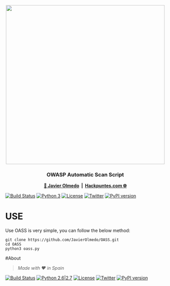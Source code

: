 <p align="center">
    <a href="https://hackpuntes.com">
        <img src="https://www.owasp.org/images/5/5e/OWASP_Poland_logo.png" width="500">
    </a>
    <h3 align="center">OWASP Automatic Scan Script</h3>
    <p align="center"></p>
</p>
<p align="center">
    <b>
        <a href="https://twitter.com/jjavierolmedo">🔗 Javier Olmedo</a>
        &nbsp;|&nbsp;
        <a href="https://hackpuntes.com">Hackpuntes.com 🌐</a>
  </b>  
</p>

[![Build Status](https://img.shields.io/badge/build-MIT-red.svg)]() [![Python 3](https://img.shields.io/badge/python-3.3.5|3.7.0-blue.svg)](https://www.python.org/) [![License](https://img.shields.io/badge/license-MIT-blue.svg)](https://raw.githubusercontent.com/JavierOlmedo/OASS/master/LICENSE) [![Twitter](https://img.shields.io/badge/twitter-@jjavierolmedo-blue.svg)](https://twitter.com/jjavierolmedo) [![PyPI version](https://badge.fury.io/py/sqlmap.svg)](https://badge.fury.io/py/sqlmap)

# USE

Use OASS is very simple, you can follow the below method:

```
git clone https://github.com/JavierOlmedo/OASS.git
cd OASS
python3 oass.py
```

#About

> *Made with ❤️ in Spain*




[![Build Status](https://api.travis-ci.org/sqlmapproject/sqlmap.svg?branch=master)](https://api.travis-ci.org/sqlmapproject/sqlmap) [![Python 2.6|2.7](https://img.shields.io/badge/python-2.6|2.7-yellow.svg)](https://www.python.org/) [![License](https://img.shields.io/badge/license-GPLv2-red.svg)](https://raw.githubusercontent.com/sqlmapproject/sqlmap/master/LICENSE) [![Twitter](https://img.shields.io/badge/twitter-@sqlmap-blue.svg)](https://twitter.com/sqlmap) [![PyPI version](https://badge.fury.io/py/sqlmap.svg)](https://badge.fury.io/py/sqlmap)